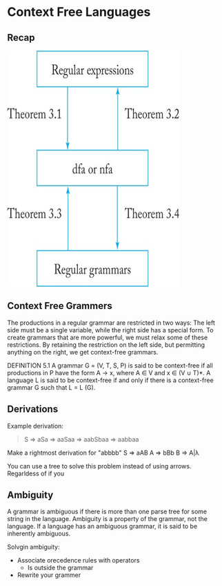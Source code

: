 # Context Free Languages

## Recap

![alt text](dfa_nfa_theorms.png)

## Context Free Grammers

The productions in a regular grammar are restricted in two ways: The left side must be a single variable, while the right side has a special form. To create grammars that are more powerful, we must relax some of these restrictions. By retaining the restriction on the left side, but permitting anything on the right, we get context-free grammars.

DEFINITION 5.1
A grammar G = (V, T, S, P) is said to be context-free if all productions
in P have the form
A → x,
where A ∈ V and x ∈ (V ∪ T)*.
A language L is said to be context-free if and only if there is a
context-free grammar G such that L = L (G).

## Derivations

Example derivation:
> S ⇒ aSa ⇒ aaSaa ⇒ aabSbaa ⇒ aabbaa

Make a rightmost derivation for "abbbb"
S ⇒ aAB
A ⇒ bBb
B ⇒ A|λ

You can use a tree to solve this problem instead of using arrows. Regarldess of if you 

## Ambiguity

A grammar is ambiguous if there is more than one parse tree for some string in the language. Ambiguity is a property of the grammar, not the language. If a language has an ambiguous grammar, it is said to be inherently ambiguous.

Solvgin ambiguity:
- Associate orecedence rules with operators
    - Is outside the grammar
- Rewrite your grammer